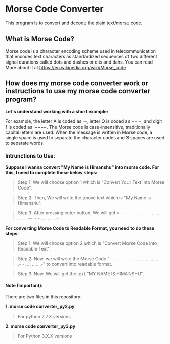 # Morse Code Converter
This program is to convert and decode the plain text/morse code.

## What is Morse Code?

Morse code is a character encoding scheme used in telecommunication that encodes text characters as standardized sequences of two different signal durations called dots and dashes or dits and dahs.
You can read More about it at https://en.wikipedia.org/wiki/Morse_code

## How does my morse code converter work or instructions to use my morse code converter program?

**Let's understand working with a short example:**

For example, the letter A is coded as ·−, letter Q is coded as −−·−, and digit 1 is coded as ·−−−−. The Morse code is case-insensitive, traditionally capital letters are used. When the message is written in Morse code, a single space is used to separate the character codes and 3 spaces are used to separate words.

### Intrunctions to Use:

**Suppose I wanna convert "My Name is Himanshu" into morse code. For this, I need to complete these below steps:**

> Step 1: We will choose option 1 which is  "Convert Your Text into Morse Code".

> Step 2: Then, We will write the above text which is "My Name is Himanshu".

> Step 3: After pressing enter button, We will get > -- -.--   -. .- -- .   .. ...   .... .. -- .- -. ... .... ..-

**For converting Morse Code to Readable Format, you need to do these steps:**

> Step 1: We will choose option 2 which is  "Convert Morse Code into Readable Text".

> Step 2: Now, we will write the Morse Code "-- -.--   -. .- -- .   .. ...   .... .. -- .- -. ... .... ..-" to convert into readable format.

> Step 3: Now, We will get the text "MY NAME IS HIMANSHU".

#### Note (Important):
There are two files in this repository:

**1. morse code converter_py2.py**

> For python 2.7.X versions

**2. morse code converter_py3.py**

> For Python 3.X.X versions



